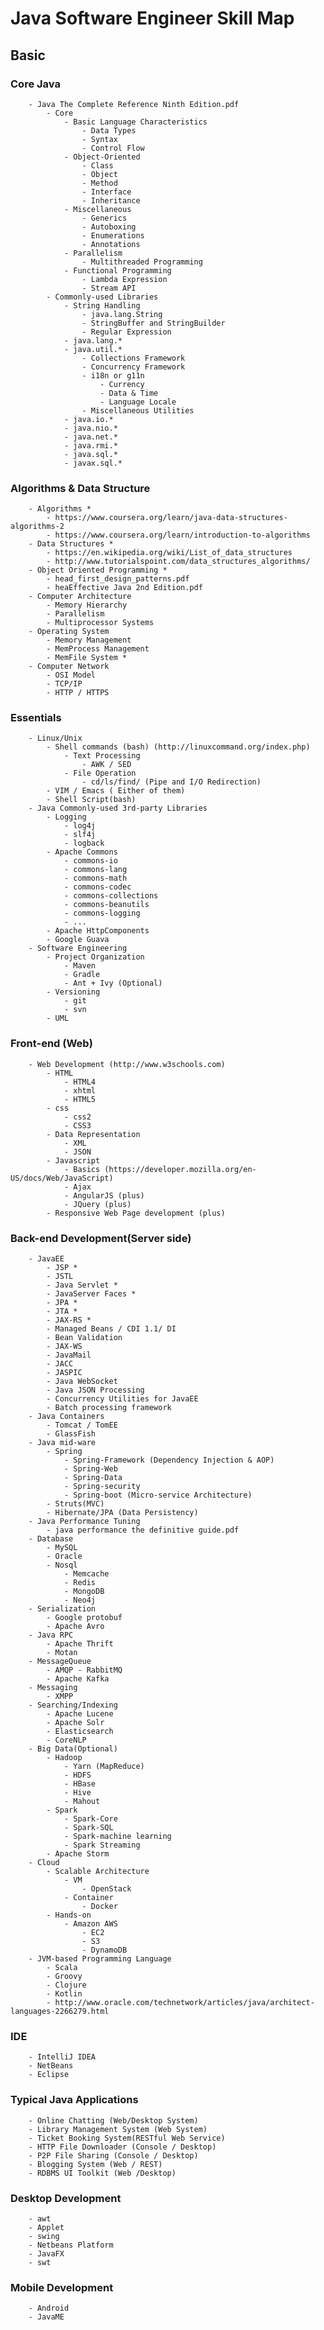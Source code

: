 # Java Software Engineer Skill Map
## Basic
### Core Java
		- Java The Complete Reference Ninth Edition.pdf
			- Core
				- Basic Language Characteristics
					- Data Types
					- Syntax
					- Control Flow
				- Object-Oriented
					- Class
					- Object
					- Method
					- Interface
					- Inheritance
				- Miscellaneous
					- Generics
					- Autoboxing
					- Enumerations
					- Annotations
				- Parallelism
					- Multithreaded Programming
				- Functional Programming
					- Lambda Expression
					- Stream API
			- Commonly-used Libraries
				- String Handling
					- java.lang.String
					- StringBuffer and StringBuilder
					- Regular Expression
				- java.lang.*
				- java.util.*
					- Collections Framework
					- Concurrency Framework
					- i18n or g11n
						- Currency
						- Data & Time
						- Language Locale
					- Miscellaneous Utilities
				- java.io.*
				- java.nio.*
				- java.net.*
				- java.rmi.*
				- java.sql.*
				- javax.sql.*
### Algorithms & Data Structure
		- Algorithms *
			- https://www.coursera.org/learn/java-data-structures-algorithms-2
			- https://www.coursera.org/learn/introduction-to-algorithms
		- Data Structures *
			- https://en.wikipedia.org/wiki/List_of_data_structures
			- http://www.tutorialspoint.com/data_structures_algorithms/
		- Object Oriented Programming *
			- head_first_design_patterns.pdf
			- heaEffective Java 2nd Edition.pdf
		- Computer Architecture
			- Memory Hierarchy
			- Parallelism
			- Multiprocessor Systems
		- Operating System
			- Memory Management
			- MemProcess Management
			- MemFile System *
		- Computer Network
			- OSI Model
			- TCP/IP
			- HTTP / HTTPS
###	Essentials
		- Linux/Unix
			- Shell commands (bash) (http://linuxcommand.org/index.php)
				- Text Processing
					- AWK / SED
				- File Operation
					- cd/ls/find/ (Pipe and I/O Redirection)
			- VIM / Emacs ( Either of them)
			- Shell Script(bash)
		- Java Commonly-used 3rd-party Libraries
			- Logging
				- log4j
				- slf4j
				- logback
			- Apache Commons
				- commons-io
				- commons-lang
				- commons-math
				- commons-codec
				- commons-collections
				- commons-beanutils
				- commons-logging
				- ...
			- Apache HttpComponents
			- Google Guava
		- Software Engineering
			- Project Organization
				- Maven
				- Gradle
				- Ant + Ivy (Optional)
			- Versioning
				- git
				- svn
			- UML
###	Front-end (Web)
		- Web Development (http://www.w3schools.com)
			- HTML
				- HTML4
				- xhtml
				- HTML5
			- css
				- css2
				- CSS3
			- Data Representation
				- XML
				- JSON
			- Javascript
				- Basics (https://developer.mozilla.org/en-US/docs/Web/JavaScript)
				- Ajax
				- AngularJS (plus)
				- JQuery (plus)
			- Responsive Web Page development (plus)
###	Back-end Development(Server side)
		- JavaEE
			- JSP *
			- JSTL
			- Java Servlet *
			- JavaServer Faces *
			- JPA *
			- JTA *
			- JAX-RS *
			- Managed Beans / CDI 1.1/ DI
			- Bean Validation
			- JAX-WS
			- JavaMail
			- JACC
			- JASPIC
			- Java WebSocket
			- Java JSON Processing
			- Concurrency Utilities for JavaEE
			- Batch processing framework
		- Java Containers
			- Tomcat / TomEE
			- GlassFish
		- Java mid-ware
			- Spring
				- Spring-Framework (Dependency Injection & AOP)
				- Spring-Web
				- Spring-Data
				- Spring-security
				- Spring-boot (Micro-service Architecture)
			- Struts(MVC)
			- Hibernate/JPA (Data Persistency)
		- Java Performance Tuning
			- java performance the definitive guide.pdf
		- Database
			- MySQL
			- Oracle
			- Nosql
				- Memcache
				- Redis
				- MongoDB
				- Neo4j
		- Serialization
			- Google protobuf
			- Apache Avro
		- Java RPC
			- Apache Thrift
			- Motan
		- MessageQueue
			- AMQP - RabbitMQ
			- Apache Kafka
		- Messaging
			- XMPP
		- Searching/Indexing
			- Apache Lucene
			- Apache Solr
			- Elasticsearch
			- CoreNLP
		- Big Data(Optional)
			- Hadoop
				- Yarn (MapReduce)
				- HDFS
				- HBase
				- Hive
				- Mahout
			- Spark
				- Spark-Core
				- Spark-SQL
				- Spark-machine learning
				- Spark Streaming
			- Apache Storm
		- Cloud
			- Scalable Architecture
				- VM
					- OpenStack
				- Container
					- Docker
			- Hands-on
				- Amazon AWS
					- EC2
					- S3
					- DynamoDB
		- JVM-based Programming Language
			- Scala
			- Groovy
			- Clojure
			- Kotlin
			- http://www.oracle.com/technetwork/articles/java/architect-languages-2266279.html
###	IDE
		- IntelliJ IDEA
		- NetBeans
		- Eclipse
###	Typical Java Applications
		- Online Chatting (Web/Desktop System)
		- Library Management System (Web System)
		- Ticket Booking System(RESTful Web Service)
		- HTTP File Downloader (Console / Desktop)
		- P2P File Sharing (Console / Desktop)
		- Blogging System (Web / REST)
		- RDBMS UI Toolkit (Web /Desktop)
###	Desktop Development
		- awt
		- Applet
		- swing
		- Netbeans Platform
		- JavaFX
		- swt
###	Mobile Development
		- Android
		- JavaME
